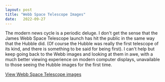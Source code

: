 ```yaml
---
layout: post
title: "Webb Space Telescope Images"
date:   2022-09-27
---
```


The modern news cycle is a periodic deluge. I don't get the sense that the James Webb Space Telescope launch has hit the public in the same way that the Hubble did. (Of course the Hubble was really the first telescope of its kind, and there is something to be said for being first). I can't help but keep going back to the Webb images and looking at them in awe, with a much better viewing experience on modern computer displays, unavailable to those seeing the Hubble images for the first time.

[View Webb Space Telescope images](https://webbtelescope.org)